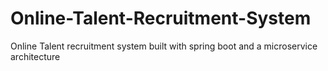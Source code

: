 # Online-Talent-Recruitment-System
Online Talent recruitment system built with spring boot and a microservice architecture
